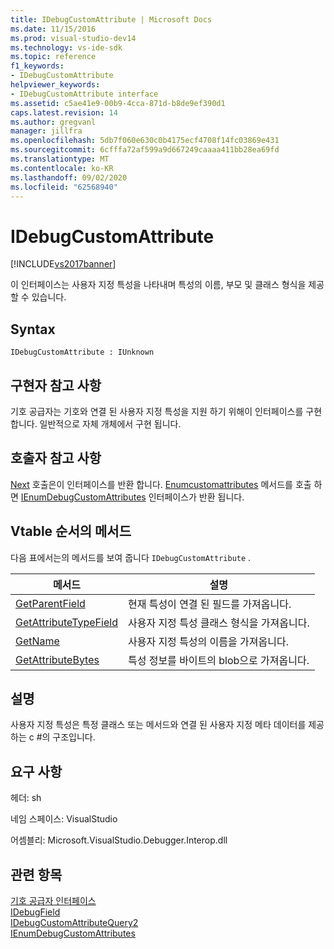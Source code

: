 ```yaml
---
title: IDebugCustomAttribute | Microsoft Docs
ms.date: 11/15/2016
ms.prod: visual-studio-dev14
ms.technology: vs-ide-sdk
ms.topic: reference
f1_keywords:
- IDebugCustomAttribute
helpviewer_keywords:
- IDebugCustomAttribute interface
ms.assetid: c5ae41e9-00b9-4cca-871d-b8de9ef390d1
caps.latest.revision: 14
ms.author: gregvanl
manager: jillfra
ms.openlocfilehash: 5db7f060e630c0b4175ecf4708f14fc03869e431
ms.sourcegitcommit: 6cfffa72af599a9d667249caaaa411bb28ea69fd
ms.translationtype: MT
ms.contentlocale: ko-KR
ms.lasthandoff: 09/02/2020
ms.locfileid: "62568940"
---
```

# <a name="idebugcustomattribute"></a>IDebugCustomAttribute
[!INCLUDE[vs2017banner](../../../includes/vs2017banner.md)]

이 인터페이스는 사용자 지정 특성을 나타내며 특성의 이름, 부모 및 클래스 형식을 제공할 수 있습니다.  
  
## <a name="syntax"></a>Syntax  
  
```  
IDebugCustomAttribute : IUnknown  
```  
  
## <a name="notes-for-implementers"></a>구현자 참고 사항  
 기호 공급자는 기호와 연결 된 사용자 지정 특성을 지원 하기 위해이 인터페이스를 구현 합니다. 일반적으로 자체 개체에서 구현 됩니다.  
  
## <a name="notes-for-callers"></a>호출자 참고 사항  
 [Next](../../../extensibility/debugger/reference/ienumdebugcustomattributes-next.md) 호출은이 인터페이스를 반환 합니다. [Enumcustomattributes](../../../extensibility/debugger/reference/idebugcustomattributequery2-enumcustomattributes.md) 메서드를 호출 하면 [IEnumDebugCustomAttributes](../../../extensibility/debugger/reference/ienumdebugcustomattributes.md) 인터페이스가 반환 됩니다.  
  
## <a name="methods-in-vtable-order"></a>Vtable 순서의 메서드  
 다음 표에서는의 메서드를 보여 줍니다 `IDebugCustomAttribute` .  
  
|메서드|설명|  
|------------|-----------------|  
|[GetParentField](../../../extensibility/debugger/reference/idebugcustomattribute-getparentfield.md)|현재 특성이 연결 된 필드를 가져옵니다.|  
|[GetAttributeTypeField](../../../extensibility/debugger/reference/idebugcustomattribute-getattributetypefield.md)|사용자 지정 특성 클래스 형식을 가져옵니다.|  
|[GetName](../../../extensibility/debugger/reference/idebugcustomattribute-getname.md)|사용자 지정 특성의 이름을 가져옵니다.|  
|[GetAttributeBytes](../../../extensibility/debugger/reference/idebugcustomattribute-getattributebytes.md)|특성 정보를 바이트의 blob으로 가져옵니다.|  
  
## <a name="remarks"></a>설명  
 사용자 지정 특성은 특정 클래스 또는 메서드와 연결 된 사용자 지정 메타 데이터를 제공 하는 c #의 구조입니다.  
  
## <a name="requirements"></a>요구 사항  
 헤더: sh  
  
 네임 스페이스: VisualStudio  
  
 어셈블리: Microsoft.VisualStudio.Debugger.Interop.dll  
  
## <a name="see-also"></a>관련 항목  
 [기호 공급자 인터페이스](../../../extensibility/debugger/reference/symbol-provider-interfaces.md)   
 [IDebugField](../../../extensibility/debugger/reference/idebugfield.md)   
 [IDebugCustomAttributeQuery2](../../../extensibility/debugger/reference/idebugcustomattributequery2.md)   
 [IEnumDebugCustomAttributes](../../../extensibility/debugger/reference/ienumdebugcustomattributes.md)

